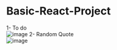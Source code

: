 # Basic-React-Project

1- To do
<br/>
![image](https://user-images.githubusercontent.com/96880942/206786915-69a78b49-30b2-4103-9f4c-7d6a79d743fc.png)
2- Random Quote
<br/>
![image](https://user-images.githubusercontent.com/96880942/208141546-04a306ef-a592-4b94-84d3-a7336f658a37.png)
